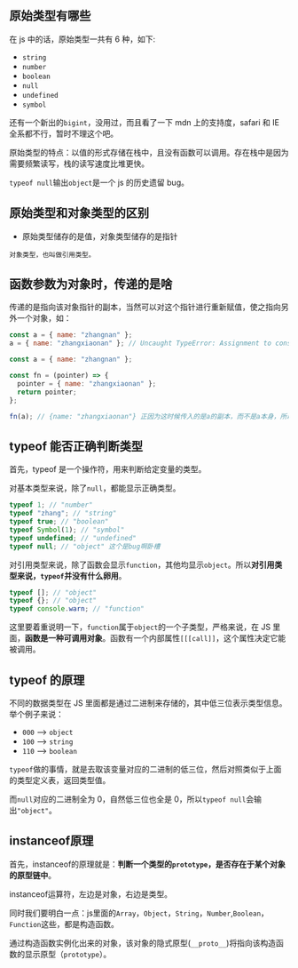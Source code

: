 ## 原始类型有哪些

在 js 中的话，原始类型一共有 6 种，如下:

- `string`
- `number`
- `boolean`
- `null`
- `undefined`
- `symbol`

还有一个新出的`bigint`，没用过，而且看了一下 mdn 上的支持度，safari 和 IE 全系都不行，暂时不理这个吧。

原始类型的特点：以值的形式存储在栈中，且没有函数可以调用。存在栈中是因为需要频繁读写，栈的读写速度比堆更快。

`typeof null`输出`object`是一个 js 的历史遗留 bug。

## 原始类型和对象类型的区别

- 原始类型储存的是值，对象类型储存的是指针

```!
对象类型，也叫做引用类型。
```

## 函数参数为对象时，传递的是啥

传递的是指向该对象指针的副本，当然可以对这个指针进行重新赋值，使之指向另外一个对象，如：

```js
const a = { name: "zhangnan" };
a = { name: "zhangxiaonan" }; // Uncaught TypeError: Assignment to constant variable
```

```js
const a = { name: "zhangnan" };

const fn = (pointer) => {
  pointer = { name: "zhangxiaonan" };
  return pointer;
};

fn(a); // {name: "zhangxiaonan"} 正因为这时候传入的是a的副本，而不是a本身，所以才可以重新赋值
```

## typeof 能否正确判断类型

首先，typeof 是一个操作符，用来判断给定变量的类型。

对基本类型来说，除了`null`，都能显示正确类型。

```js
typeof 1; // "number"
typeof "zhang"; // "string"
typeof true; // "boolean"
typeof Symbol(1); // "symbol"
typeof undefined; // "undefined"
typeof null; // "object" 这个是bug啊卧槽
```

对引用类型来说，除了函数会显示`function`，其他均显示`object`。所以**对引用类型来说，`typeof`并没有什么卵用**。

```js
typeof []; // "object"
typeof {}; // "object"
typeof console.warn; // "function"
```

这里要着重说明一下，`function`属于`object`的一个子类型，严格来说，在 JS 里面，**函数是一种可调用对象**。函数有一个内部属性`[[[call]]`，这个属性决定它能被调用。

## typeof 的原理

不同的数据类型在 JS 里面都是通过二进制来存储的，其中低三位表示类型信息。举个例子来说：

- `000` --> `object`
- `100` --> `string`
- `110` --> `boolean`

`typeof`做的事情，就是去取该变量对应的二进制的低三位，然后对照类似于上面的类型定义表，返回类型值。

而`null`对应的二进制全为 0，自然低三位也全是 0，所以`typeof null`会输出`"object"`。

## instanceof原理

首先，instanceof的原理就是：**判断一个类型的`prototype`，是否存在于某个对象的原型链中**。

instanceof运算符，左边是对象，右边是类型。

同时我们要明白一点：js里面的`Array`，`Object`，`String`，`Number`,`Boolean`，`Function`这些，都是构造函数。

通过构造函数实例化出来的对象，该对象的隐式原型(`__proto__`)将指向该构造函数的显示原型（`prototype`）。